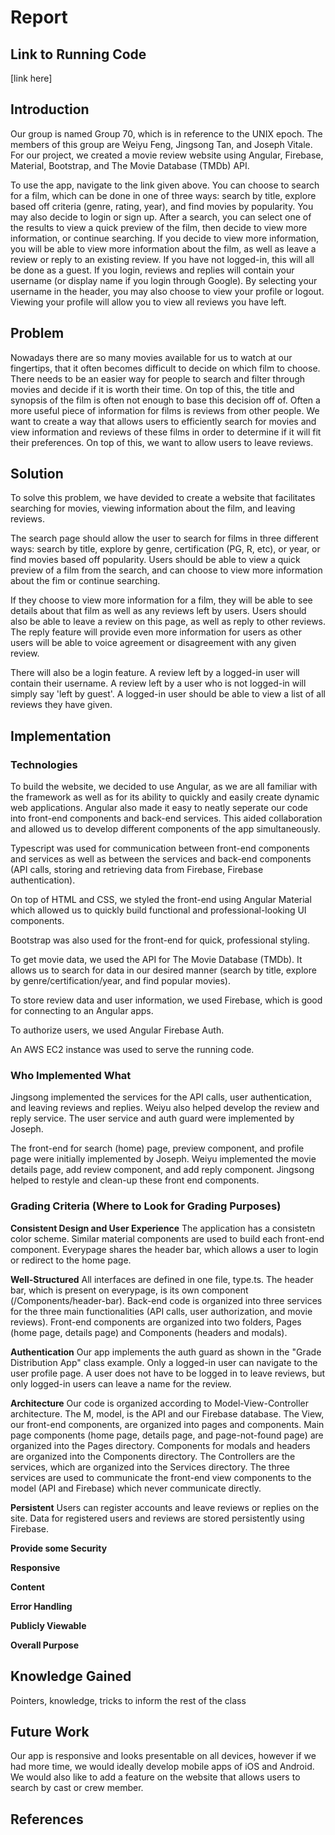 # Report

## Link to Running Code
[link here]

## Introduction
Our group is named Group 70, which is in reference to the UNIX epoch. The members of this group are Weiyu Feng, Jingsong Tan, and Joseph Vitale. For our project, we created a movie review website using Angular, Firebase, Material, Bootstrap, and The Movie Database (TMDb) API. 

To use the app, navigate to the link given above. You can choose to search for a film, which can be done in one of three ways: search by title, explore based off criteria (genre, rating, year), and find movies by popularity. You may also decide to login or sign up. After a search, you can select one of the results to view a quick preview of the film, then decide to view more information, or continue searching. If you decide to view more information, you will be able to view more information about the film, as well as leave a review or reply to an existing review. If you have not logged-in, this will all be done as a guest. If you login, reviews and replies will contain your username (or display name if you login through Google). By selecting your username in the header, you may also choose to view your profile or logout. Viewing your profile will allow you to view all reviews you have left. 

## Problem
Nowadays there are so many movies available for us to watch at our fingertips, that it often becomes difficult to decide on which film to choose. There needs to be an easier way for people to search and filter through movies and decide if it is worth their time. On top of this, the title and synopsis of the film is often not enough to base this decision off of. Often a more  useful piece of information for films is reviews from other people. We want to create a way that allows users to efficiently search for movies and view information and reviews of these films in order to determine if it will fit their preferences. On top of this, we want to allow users to leave reviews.  

## Solution
To solve this problem, we have devided to create a website that facilitates searching for movies, viewing information about the film, and leaving reviews. 

The search page should allow the user to search for films in three different ways: search by title, explore by genre, certification (PG, R, etc), or year, or find movies based off popularity. Users should be able to view a quick preview of a film from the search, and can choose to view more information about the fim or continue searching. 

If they choose to view more information for a film, they will be able to see details about that film as well as any reviews left by users. Users should also be able to leave a review on this page, as well as reply to other reviews. The reply feature will provide even more information for users as other users will be able to voice agreement or disagreement with any given review.  

There will also be a login feature. A review left by a logged-in user will contain their username. A review left by a user who is not logged-in will simply say 'left by guest'. A logged-in user should be able to view a list of all reviews they have given. 

## Implementation
### Technologies
To build the website, we decided to use Angular, as we are all familiar with the framework as well as for its ability to quickly and easily create dynamic web applications. Angular also made it easy to neatly seperate our code into front-end components and back-end services. This aided collaboration and allowed us to develop different components of the app simultaneously. 

Typescript was used for communication between front-end components and services as well as between the services and back-end components (API calls, storing and retrieving data from Firebase, Firebase authentication). 

On top of HTML and CSS, we styled the front-end using Angular Material which allowed us to quickly build functional and professional-looking UI components.

Bootstrap was also used for the front-end for quick, professional styling. 

To get movie data, we used the API for The Movie Database (TMDb). It allows us to search for data in our desired manner (search by title, explore by genre/certification/year, and find popular movies). 

To store review data and user information, we used Firebase, which is good for connecting to an Angular apps. 

To authorize users, we used Angular Firebase Auth. 

An AWS EC2 instance was used to serve the running code. 

### Who Implemented What
Jingsong implemented the services for the API calls, user authentication, and leaving reviews and replies. Weiyu also helped develop the review and reply service. The user service and auth guard were implemented by Joseph. 

The front-end for search (home) page, preview component, and profile page were initially implemented by Joseph. Weiyu implemented the movie details page, add review component, and add reply component. Jingsong helped to restyle and clean-up these front end components. 

### Grading Criteria (Where to Look for Grading Purposes)
**Consistent Design and User Experience** 
The application has a consistetn color scheme. Similar material components are used to build each front-end component. Everypage shares the header bar, which allows a user to login or redirect to the home page. 

**Well-Structured**
All interfaces are defined in one file, type.ts. The header bar, which is present on everypage, is its own component (/Components/header-bar). Back-end code is organized into three services for the three main functionalities (API calls, user authorization, and movie reviews). Front-end components are organized into two folders, Pages (home page, details page) and Components (headers and modals). 

**Authentication**
Our app implements the auth guard as shown in the "Grade Distribution App" class example. Only a logged-in user can navigate to the user profile page. A user does not have to be logged in to leave reviews, but only logged-in users can leave a name for the review. 

**Architecture**
Our code is organized according to Model-View-Controller architecture. The M, model, is the API and our Firebase database. The View, our front-end components, are organized into pages and components. Main page components (home page, details page, and page-not-found page) are organized into the Pages directory. Components for modals and headers are organized into the Components directory. The Controllers are the services, which are organized into the Services directory. The three services are used to communicate the front-end view components to the model (API and Firebase) which never communicate directly. 

**Persistent**
Users can register accounts and leave reviews or replies on the site. Data for registered users and reviews are stored persistently using Firebase. 

**Provide some Security**

**Responsive**

**Content**

**Error Handling**

**Publicly Viewable**

**Overall Purpose**

## Knowledge Gained
Pointers, knowledge, tricks to inform the rest of the class

## Future Work
Our app is responsive and looks presentable on all devices, however if we had more time, we would ideally develop mobile apps of iOS and Android. 
We would also like to add a feature on the website that allows users to search by cast or crew member. 

## References

